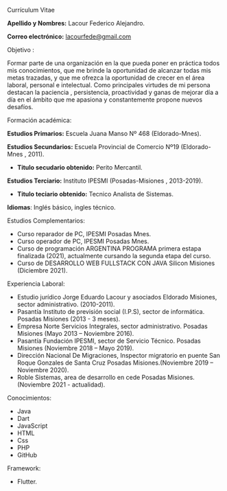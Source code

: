 ﻿Currículum Vitae

**Apellido y Nombres:** Lacour Federico Alejandro.

**Correo electrónico:** lacourfede@gmail.com

Objetivo :

Formar parte de una organización en la que pueda poner en práctica todos mis conocimientos, que me brinde la oportunidad de alcanzar todas mis metas trazadas, y que me ofrezca la oportunidad de crecer en el área laboral, personal e intelectual. Como principales virtudes de mi persona destacan la paciencia , persistencia, proactividad y ganas de mejorar día a día en el ámbito que me apasiona y constantemente propone nuevos desafíos. 

Formación académica:

**Estudios Primarios:** Escuela Juana Manso Nº 468 (Eldorado-Mnes).

**Estudios Secundarios:** Escuela Provincial de Comercio Nº19 (Eldorado-Mnes , 2011).

- **Titulo secudario obtenido:** Perito Mercantil.

**Estudios Terciario:** Instituto IPESMI (Posadas-Misiones , 2013-2019).

- **Titulo teciario obtenido:** Tecnico Analista de Sistemas.

**Idiomas**: Inglés básico, ingles técnico.

Estudios Complementarios:

- Curso reparador de PC, IPESMI Posadas Mnes.
- Curso operador de PC, IPESMI Posadas Mnes.
- Curso de programación ARGENTINA PROGRAMA primera estapa finalizada (2021), actualmente cursando la segunda etapa del curso.
- Curso de DESARROLLO WEB FULLSTACK CON JAVA Silicon Misiones (Diciembre 2021).

Experiencia Laboral:

- Estudio jurídico Jorge Eduardo Lacour y asociados Eldorado Misiones, sector  administrativo. (2010-2011).
- Pasantía Instituto de previsión social (I.P.S), sector de informática. Posadas Misiones (2013 - 3 meses).
- Empresa Norte Servicios Integrales, sector administrativo. Posadas Misiones (Mayo 2013 – Noviembre 2016).
- Pasantía Fundación IPESMI, sector de Servicio Técnico. Posadas Misiones (Noviembre 2018 – Mayo 2019).
- Dirección Nacional De Migraciones, Inspector migratorio en puente San Roque Gonzales de Santa Cruz Posadas Misiones.(Noviembre 2019 – Noviembre 2020).
- Roble Sistemas, area de desarrollo en cede Posadas Misiones.(Noviembre 2021 - actualidad).

Conocimientos:

- Java
- Dart
- JavaScript
- HTML
- Css
- PHP
- GitHub

Framework:

- Flutter.


